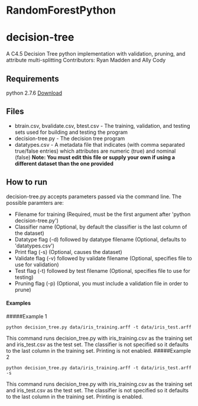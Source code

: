 # RandomForestPython

# decision-tree
A C4.5 Decision Tree python implementation with validation, pruning, and attribute multi-splitting
Contributors: Ryan Madden and Ally Cody

## Requirements
python 2.7.6 [Download](https://www.python.org/download/releases/2.7.6/)

## Files
* btrain.csv, bvalidate.csv, btest.csv - The training, validation, and testing sets used for building and testing the program
* decision-tree.py - The decision tree program
* datatypes.csv - A metadata file that indicates (with comma separated true/false entries) which attributes are numeric (true) and nominal (false) **Note: You must edit this file or supply your own if using a different dataset than the one provided**

## How to run
decision-tree.py accepts parameters passed via the command line. The possible paramters are:
* Filename for training (Required, must be the first argument after 'python decision-tree.py')
* Classifier name (Optional, by default the classifier is the last column of the dataset)
* Datatype flag (-d) followed by datatype filename (Optional, defaults to 'datatypes.csv')
* Print flag (-s) (Optional, causes the dataset)
* Validate flag (-v) followed by validate filename (Optional, specifies file to use for validation)
* Test flag (-t) followed by test filename (Optional, specifies file to use for testing)
* Pruning flag (-p) (Optional, you must include a validation file in order to prune)

#### Examples
#####Example 1
```
python decision_tree.py data/iris_training.arff -t data/iris_test.arff
```
This command runs decision_tree.py with iris_training.csv as the training set and iris_test.csv as the test set. The classifier is not specified so it defaults to the last column in the training set. Printing is not enabled.
#####Example 2
```
python decision_tree.py data/iris_training.arff -t data/iris_test.arff -s
```
This command runs decision_tree.py with iris_training.csv as the training set and iris_test.csv as the test set. The classifier is not specified so it defaults to the last column in the training set. Printing is enabled.
```